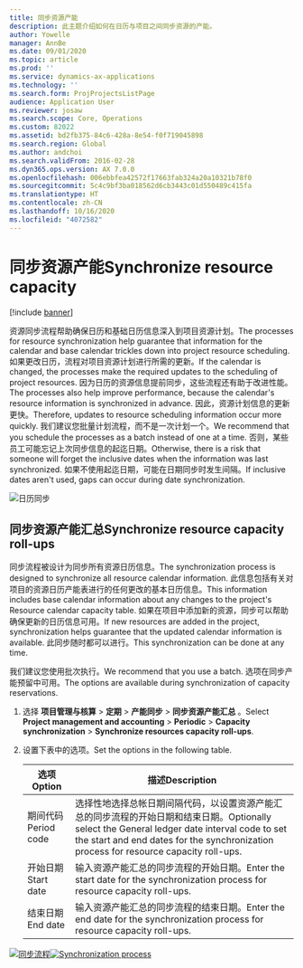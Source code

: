 ```yaml
---
title: 同步资源产能
description: 此主题介绍如何在日历与项目之间同步资源的产能。
author: Yowelle
manager: AnnBe
ms.date: 09/01/2020
ms.topic: article
ms.prod: ''
ms.service: dynamics-ax-applications
ms.technology: ''
ms.search.form: ProjProjectsListPage
audience: Application User
ms.reviewer: josaw
ms.search.scope: Core, Operations
ms.custom: 82022
ms.assetid: bd2fb375-84c6-428a-8e54-f0f719045898
ms.search.region: Global
ms.author: andchoi
ms.search.validFrom: 2016-02-28
ms.dyn365.ops.version: AX 7.0.0
ms.openlocfilehash: 006ebbfea42572f17663fab324a20a10321b78f0
ms.sourcegitcommit: 5c4c9bf3ba018562d6cb3443c01d550489c415fa
ms.translationtype: HT
ms.contentlocale: zh-CN
ms.lasthandoff: 10/16/2020
ms.locfileid: "4072582"
---
```

# <a name="synchronize-resource-capacity"></a><span data-ttu-id="b8eaa-103">同步资源产能</span><span class="sxs-lookup"><span data-stu-id="b8eaa-103">Synchronize resource capacity</span></span>

[!include [banner](../includes/banner.md)]

<span data-ttu-id="b8eaa-104">资源同步流程帮助确保日历和基础日历信息深入到项目资源计划。</span><span class="sxs-lookup"><span data-stu-id="b8eaa-104">The processes for resource synchronization help guarantee that information for the calendar and base calendar trickles down into project resource scheduling.</span></span> <span data-ttu-id="b8eaa-105">如果更改日历，流程对项目资源计划进行所需的更新。</span><span class="sxs-lookup"><span data-stu-id="b8eaa-105">If the calendar is changed, the processes make the required updates to the scheduling of project resources.</span></span> <span data-ttu-id="b8eaa-106">因为日历的资源信息提前同步，这些流程还有助于改进性能。</span><span class="sxs-lookup"><span data-stu-id="b8eaa-106">The processes also help improve performance, because the calendar's resource information is synchronized in advance.</span></span> <span data-ttu-id="b8eaa-107">因此，资源计划信息的更新更快。</span><span class="sxs-lookup"><span data-stu-id="b8eaa-107">Therefore, updates to resource scheduling information occur more quickly.</span></span> <span data-ttu-id="b8eaa-108">我们建议您批量计划流程，而不是一次计划一个。</span><span class="sxs-lookup"><span data-stu-id="b8eaa-108">We recommend that you schedule the processes as a batch instead of one at a time.</span></span> <span data-ttu-id="b8eaa-109">否则，某些员工可能忘记上次同步信息的起迄日期。</span><span class="sxs-lookup"><span data-stu-id="b8eaa-109">Otherwise, there is a risk that someone will forget the inclusive dates when the information was last synchronized.</span></span> <span data-ttu-id="b8eaa-110">如果不使用起迄日期，可能在日期同步时发生间隔。</span><span class="sxs-lookup"><span data-stu-id="b8eaa-110">If inclusive dates aren't used, gaps can occur during date synchronization.</span></span>

![日历同步](./media/projectresourcing04-1024x471.jpg)

## <a name="synchronize-resource-capacity-roll-ups"></a><span data-ttu-id="b8eaa-112">同步资源产能汇总</span><span class="sxs-lookup"><span data-stu-id="b8eaa-112">Synchronize resource capacity roll-ups</span></span>

<span data-ttu-id="b8eaa-113">同步流程被设计为同步所有资源日历信息。</span><span class="sxs-lookup"><span data-stu-id="b8eaa-113">The synchronization process is designed to synchronize all resource calendar information.</span></span> <span data-ttu-id="b8eaa-114">此信息包括有关对项目的资源日历产能表进行的任何更改的基本日历信息。</span><span class="sxs-lookup"><span data-stu-id="b8eaa-114">This information includes base calendar information about any changes to the project's Resource calendar capacity table.</span></span> <span data-ttu-id="b8eaa-115">如果在项目中添加新的资源，同步可以帮助确保更新的日历信息可用。</span><span class="sxs-lookup"><span data-stu-id="b8eaa-115">If new resources are added in the project, synchronization helps guarantee that the updated calendar information is available.</span></span> <span data-ttu-id="b8eaa-116">此同步随时都可以进行。</span><span class="sxs-lookup"><span data-stu-id="b8eaa-116">This synchronization can be done at any time.</span></span>

<span data-ttu-id="b8eaa-117">我们建议您使用批次执行。</span><span class="sxs-lookup"><span data-stu-id="b8eaa-117">We recommend that you use a batch.</span></span> <span data-ttu-id="b8eaa-118">选项在同步产能预留中可用。</span><span class="sxs-lookup"><span data-stu-id="b8eaa-118">The options are available during synchronization of capacity reservations.</span></span>

1. <span data-ttu-id="b8eaa-119">选择 **项目管理与核算** &gt; **定期** &gt; **产能同步** &gt; **同步资源产能汇总** 。</span><span class="sxs-lookup"><span data-stu-id="b8eaa-119">Select **Project management and accounting** &gt; **Periodic** &gt; **Capacity synchronization** &gt; **Synchronize resources capacity roll-ups**.</span></span>
2. <span data-ttu-id="b8eaa-120">设置下表中的选项。</span><span class="sxs-lookup"><span data-stu-id="b8eaa-120">Set the options in the following table.</span></span>

    | <span data-ttu-id="b8eaa-121">选项</span><span class="sxs-lookup"><span data-stu-id="b8eaa-121">Option</span></span>      | <span data-ttu-id="b8eaa-122">描述</span><span class="sxs-lookup"><span data-stu-id="b8eaa-122">Description</span></span> |
    |-------------|-------------|
    | <span data-ttu-id="b8eaa-123">期间代码</span><span class="sxs-lookup"><span data-stu-id="b8eaa-123">Period code</span></span> | <span data-ttu-id="b8eaa-124">选择性地选择总帐日期间隔代码，以设置资源产能汇总的同步流程的开始日期和结束日期。</span><span class="sxs-lookup"><span data-stu-id="b8eaa-124">Optionally select the General ledger date interval code to set the start and end dates for the synchronization process for resource capacity roll-ups.</span></span> |
    | <span data-ttu-id="b8eaa-125">开始日期</span><span class="sxs-lookup"><span data-stu-id="b8eaa-125">Start date</span></span>  | <span data-ttu-id="b8eaa-126">输入资源产能汇总的同步流程的开始日期。</span><span class="sxs-lookup"><span data-stu-id="b8eaa-126">Enter the start date for the synchronization process for resource capacity roll-ups.</span></span> |
    | <span data-ttu-id="b8eaa-127">结束日期</span><span class="sxs-lookup"><span data-stu-id="b8eaa-127">End date</span></span>    | <span data-ttu-id="b8eaa-128">输入资源产能汇总的同步流程的结束日期。</span><span class="sxs-lookup"><span data-stu-id="b8eaa-128">Enter the end date for the synchronization process for resource capacity roll-ups.</span></span> |

<span data-ttu-id="b8eaa-129">[![同步流程](./media/projectresourcing09.jpg)](./media/projectresourcing09.jpg)</span><span class="sxs-lookup"><span data-stu-id="b8eaa-129">[![Synchronization process](./media/projectresourcing09.jpg)](./media/projectresourcing09.jpg)</span></span>
